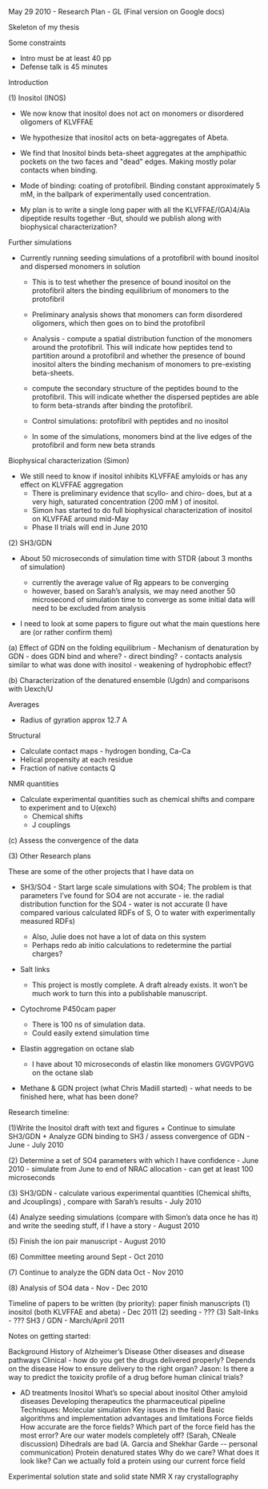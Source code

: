 May 29 2010  - Research Plan - GL (Final version on Google docs)

Skeleton of my thesis

Some constraints
- Intro must be at least 40 pp
- Defense talk is 45 minutes

Introduction

(1) Inositol (INOS)

- We now know that inositol does not act on monomers or disordered oligomers of KLVFFAE
- We hypothesize that inositol acts on beta-aggregates of Abeta.
- We find that Inositol binds beta-sheet aggregates at the amphipathic pockets on the two faces and "dead" edges.  Making mostly polar contacts when binding.
- Mode of binding: coating of protofibril. Binding constant approximately 5 mM, in the ballpark of experimentally used concentration.

- My plan is to write a single long paper with all the KLVFFAE/(GA)4/Ala dipeptide results together
	-But, should we publish along with biophysical characterization?

Further simulations

- Currently running seeding simulations of a protofibril with bound inositol and dispersed monomers in solution
    - This is to test whether the presence of bound inositol on the protofibril alters the binding equilibrium of monomers to the protofibril  
	- Preliminary analysis shows that monomers can form disordered oligomers, which then goes on to bind the protofibril
	- Analysis - compute a spatial distribution function of the monomers around the protofibril.  This will indicate how peptides tend to partition around a protofibril and whether the presence of bound inositol alters the binding mechanism of monomers to pre-existing beta-sheets.  
	- compute the secondary structure of the peptides bound to the protofibril.  This will indicate whether the dispersed peptides are able to form beta-strands after binding the protofibril.

    - Control simulations: protofibril with peptides and no inositol
 	- In some of the simulations, monomers bind at the live edges of the protofibril and form new beta strands

Biophysical characterization (Simon)
-  We still need to know if inositol inhibits  KLVFFAE amyloids or has any effect on KLVFFAE aggregation
	- There is preliminary evidence that scyllo- and chiro- does, but at a very high, saturated concentration (200 mM ) of inositol.  
	- Simon has started to do full biophysical characterization of inositol on KLVFFAE around mid-May
	- Phase II trials will end in June 2010


(2) SH3/GDN

- About 50 microseconds of simulation time with STDR (about 3 months of simulation)
	- currently the average value of Rg appears to be converging
	- however, based on Sarah’s analysis, we may need another 50 microsecond of simulation time to converge as some initial data will need to be excluded from analysis

- I need to look at some papers to figure out what the main questions here are (or rather confirm them)

(a) Effect of GDN on the folding equilibrium
	- Mechanism of denaturation by GDN - does GDN bind and where?
		- direct binding?
			- contacts analysis similar to what was done with inositol 
		- weakening of hydrophobic effect?

(b) Characterization of the denatured ensemble (Ugdn) and comparisons with Uexch/U

Averages
- Radius of gyration approx 12.7 A

Structural
- Calculate contact maps - hydrogen bonding, Ca-Ca
- Helical propensity at each residue
- Fraction of native contacts Q

NMR quantities  
- Calculate experimental quantities such as chemical shifts and compare to experiment and to U(exch)
	- Chemical shifts
	- J couplings

(c) Assess the convergence of the data

(3) Other Research plans

These are some of the other projects that I have data on

- SH3/SO4 - Start large scale simulations with SO4;  The problem is that parameters I’ve found for SO4 are not accurate - ie.  the radial distribution function for the SO4 - water is not accurate 
(I have compared various calculated RDFs of S, O  to water with experimentally measured RDFs)
	- Also, Julie does not have a lot of data on this system
	- Perhaps redo ab initio calculations to redetermine the partial charges? 

- Salt links 
	- This project is mostly complete.  A draft already exists.  It won’t be much work to turn this into a publishable manuscript.

- Cytochrome P450cam paper
	- There is 100 ns of simulation data.
	- Could easily extend simulation time
	
- Elastin aggregation on octane slab
	- I have about 10 microseconds of elastin like monomers GVGVPGVG on the octane slab

- Methane & GDN project (what Chris Madill started) - what needs to be finished here, what has been done?  


Research timeline:

(1)Write the Inositol draft with text and figures  + Continue to simulate SH3/GDN + Analyze GDN binding to SH3 / assess convergence of GDN - June - July 2010

(2) Determine a set of SO4 parameters with which I have confidence - June 2010
	- simulate from June to end of NRAC allocation - can get at least 100 microseconds

(3) SH3/GDN - calculate various experimental quantities (Chemical shifts, and Jcouplings) , compare with Sarah’s results - July 2010

(4) Analyze seeding simulations (compare with Simon’s data once he has it) and write the seeding stuff, if I have a story - August 2010

(5) Finish the ion pair manuscript - August 2010

(6) Committee meeting around Sept - Oct 2010

(7) Continue to analyze the GDN data Oct - Nov 2010

(8) Analysis of SO4 data - Nov - Dec 2010


Timeline of papers to be written (by priority):
      paper        finish manuscripts
(1) inositol (both KLVFFAE and abeta)  -  Dec 2011 
(2) seeding - ???
(3) Salt-links - ??? 
SH3 / GDN - March/April 2011

Notes on getting started:

Background
History of Alzheimer’s Disease
Other diseases and disease pathways
Clinical - how do you get the drugs delivered properly?
Depends on the disease 
How to ensure delivery to the right organ?
Jason: Is there a way to predict the toxicity profile of a drug before human clinical trials?

- AD treatments
Inositol
What’s so special about inositol
Other amyloid diseases
Developing therapeutics 
the pharmaceutical pipeline
Techniques:
Molecular simulation
Key issues in the field
Basic algorithms and implementation
advantages and limitations
Force fields
How accurate are the force fields?
Which part of the force field has the most error?
Are our water models completely off? (Sarah, CNeale discussion)
Dihedrals are bad (A. Garcia and Shekhar Garde -- personal communication)
Protein denatured states
Why do we care?
What does it look like?
Can we actually fold a protein using our current force field

Experimental
solution state and solid state NMR
X ray crystallography



